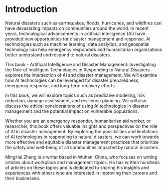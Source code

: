 # Introduction

Natural disasters such as earthquakes, floods, hurricanes, and wildfires can have devastating impacts on communities around the world. In recent years, technological advancements in artificial intelligence (AI) have provided new opportunities for disaster management and response. AI technologies such as machine learning, data analytics, and geospatial technology can help emergency responders and humanitarian organizations better understand and respond to natural disasters.

This book - Artificial Intelligence and Disaster Management: Investigating the Role of Intelligent Technologies in Responding to Natural Disasters - explores the intersection of AI and disaster management. We will examine how AI technologies can be leveraged for disaster preparedness, emergency response, and long-term recovery efforts.

In this book, we will explore topics such as predictive modeling, risk reduction, damage assessment, and resilience planning. We will also discuss the ethical considerations of using AI technologies in disaster management and the potential impact on vulnerable populations.

Whether you are an emergency responder, humanitarian aid worker, or researcher, this book offers valuable insights and perspectives on the role of AI in disaster management. By exploring the possibilities and limitations of AI technologies in responding to natural disasters, we can work towards more effective and equitable disaster management practices that prioritize the safety and well-being of all communities impacted by natural disasters.

MingHai Zheng is a writer based in Wuhan, China, who focuses on writing articles about workplace and management topics. He has written hundreds of articles on these topics and is dedicated to sharing his insights and experiences with others who are interested in improving their careers and their businesses.
